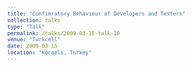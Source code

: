 ```yaml
---
title: "Confimratory Behaviour of Developers and Testers"
collection: talks
type: "Talk"
permalink: /talks/2009-03-15-talk-10
venue: "Turkcell"
date: 2009-03-15
location: "Kocaeli, Turkey"
---
```

